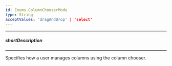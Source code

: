 ```yaml
---
id: Enums.ColumnChooserMode
type: String
acceptValues: 'dragAndDrop' | 'select'
---
```

---
##### shortDescription
<!-- Description goes here -->

---
<!-- Description goes here -->
Specifies how a user manages columns using the column chooser.